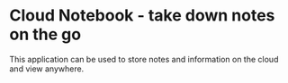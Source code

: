 # Cloud Notebook - take down notes on the go

This application can be used to store notes and information on the cloud and view anywhere.
